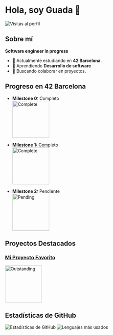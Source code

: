 # Hola, soy Guada 👋

![Visitas al perfil](https://komarev.com/ghpvc/?username=tu-usuario&color=brightgreen)

## Sobre mí

**Software engineer in progress**

- 🔭 Actualmente estudiando en **42 Barcelona**.
- 🌱 Aprendiendo **Desarrollo de software**
- 👯 Buscando colaborar en proyectos.

## Progreso en 42 Barcelona

- **Milestone 0:** Completo
  <br/>
  <img src="https://img.shields.io/badge/Status-Complete-brightgreen" alt="Complete" width="120"/>

- **Milestone 1:** Completo
  <br/>
  <img src="https://img.shields.io/badge/Status-Complete-brightgreen" alt="Complete" width="120"/>

- **Milestone 2:** Pendiente
  <br/>
  <img src="https://img.shields.io/badge/Status-Pending-red" alt="Pending" width="120"/>

## Proyectos Destacados

### [Mi Proyecto Favorito](https://github.com/guadix00/get_next_line_bonus)
<img src="https://img.shields.io/badge/Outstanding-%E2%9C%94%20125/100-brightgreen" alt="Outstanding" width="120"/>

## Estadísticas de GitHub

![Estadísticas de GitHub](https://github-readme-stats.vercel.app/api?username=guadix00&show_icons=true&theme=radical)
![Lenguajes más usados](https://github-readme-stats.vercel.app/api/top-langs/?username=guadix00&layout=compact&theme=radical)


